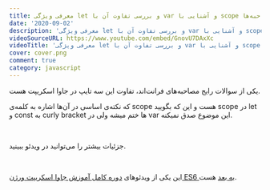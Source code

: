 ```yaml
---
title: معرفی ویژگی let و بررسی تفاوت آن با var و آشنایی با scope و ویژگی‌های آن‌ها - سوال رایج مصاحبه‌ها
date: '2020-09-02'
description: 'معرفی ویژگی let و بررسی تفاوت آن با var و آشنایی با scope و ویژگی‌های آن‌ها - سوال رایج مصاحبه‌ها'
videoSourceURL: https://www.youtube.com/embed/GnovU7DAxXc
videoTitle: 'معرفی ویژگی let و بررسی تفاوت آن با var و آشنایی با scope و ویژگی‌های آن‌ها - سوال رایج مصاحبه‌ها'
cover: cover.png
comment: true
category: javascript
---
```


یکی از سوالات رایج مصاحبه‌های فرانت‌اند، تفاوت این سه تایپ در جاوا اسکریپت هست.

که نکته‌ی اساسی در آن‌ها اشاره به کلمه‌ی scope هست و این که بگویید scope در let و const به curly bracket ها ختم میشه ولی در var این موضوع صدق نمیکنه.

<br />

جزئیات بیشتر را می‌توانید در ویدئو ببینید.

<br />

این یکی از ویدئو‌های
[دوره کامل آموزش جاوا اسکریپت ورژن ES6 به بعد](/es6-es7-etc-babel-webpack-javascript-course)
هست.
